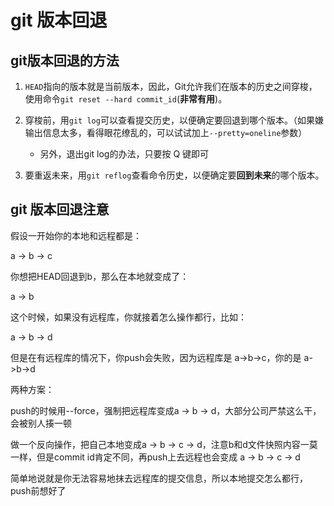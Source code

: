 # git 版本回退

## git版本回退的方法

1. `HEAD`指向的版本就是当前版本，因此，Git允许我们在版本的历史之间穿梭，使用命令`git reset --hard commit_id`(**非常有用**)。

1. 穿梭前，用`git log`可以查看提交历史，以便确定要回退到哪个版本。（如果嫌输出信息太多，看得眼花缭乱的，可以试试加上`--pretty=oneline`参数）
    - 另外，退出git log的办法，只要按 Q 键即可

1. 要重返未来，用`git reflog`查看命令历史，以便确定要**回到未来**的哪个版本。

## git 版本回退注意

假设一开始你的本地和远程都是：

a -> b -> c

你想把HEAD回退到b，那么在本地就变成了：

a -> b

这个时候，如果没有远程库，你就接着怎么操作都行，比如：

a -> b -> d

但是在有远程库的情况下，你push会失败，因为远程库是 a->b->c，你的是 a->b->d

两种方案：

push的时候用--force，强制把远程库变成a -> b -> d，大部分公司严禁这么干，会被别人揍一顿

做一个反向操作，把自己本地变成a -> b -> c -> d，注意b和d文件快照内容一莫一样，但是commit id肯定不同，再push上去远程也会变成 a -> b -> c -> d

简单地说就是你无法容易地抹去远程库的提交信息，所以本地提交怎么都行，push前想好了